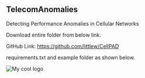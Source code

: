 ## TelecomAnomalies

Detecting Performance Anomalies in Cellular Networks

Download entire folder from below link.

GitHub Link: https://github.com/littlew/CellPAD

requirements.txt and example folder as shown below.

<img src="imgs/CellPad.jpg" alt="My cool logo"/>
